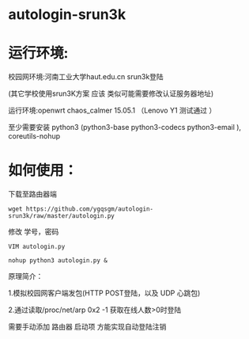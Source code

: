 # autologin-srun3k 
# 运行环境:
校园网环境:河南工业大学haut.edu.cn srun3k登陆 

   (其它学校使用srun3K方案 应该 类似可能需要修改认证服务器地址)

运行环境:openwrt chaos_calmer 15.05.1 （Lenovo Y1 测试通过 ）

   至少需要安装 python3 (python3-base python3-codecs python3-email ), coreutils-nohup
         
# 如何使用：

下载至路由器端

    wget https://github.com/ygqsgm/autologin-srun3k/raw/master/autologin.py    
    
修改 学号，密码

    VIM autologin.py

    nohup python3 autologin.py &
    
原理简介：

1.模拟校园网客户端发包(HTTP POST登陆，以及 UDP 心跳包)

2.通过读取/proc/net/arp 0x2  -1 获取在线人数>0时登陆

需要手动添加 路由器 启动项 方能实现自动登陆注销
